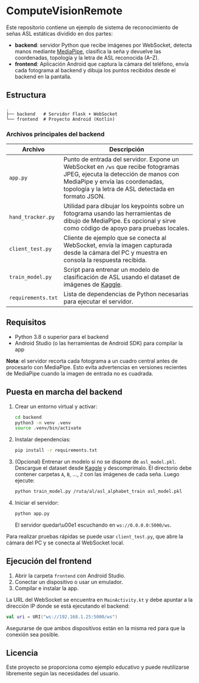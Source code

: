 # ComputeVisionRemote

Este repositorio contiene un ejemplo de sistema de reconocimiento de señas ASL estáticas dividido en dos partes:

- **backend**: servidor Python que recibe imágenes por WebSocket, detecta manos mediante [MediaPipe](https://google.github.io/mediapipe/), clasifica la seña y devuelve las coordenadas, topología y la letra de ASL reconocida (A–Z).
- **frontend**: Aplicación Android que captura la cámara del teléfono, envía cada fotograma al backend y dibuja los puntos recibidos desde el backend en la pantalla.

## Estructura

```
.
├── backend   # Servidor Flask + WebSocket
└── frontend  # Proyecto Android (Kotlin)
```

### Archivos principales del backend

|       Archivo      | Descripción |
| ------------------ | ----------------------------------------------------------------------------------------------------------------------------------------------------------------------------------------------------------------------------------------------------------- |
| `app.py`           | Punto de entrada del servidor. Expone un WebSocket en `/ws` que recibe fotogramas JPEG, ejecuta la detección de manos con MediaPipe y envía las coordenadas, topología y la letra de ASL detectada en formato JSON. |
| `hand_tracker.py`  | Utilidad para dibujar los keypoints sobre un fotograma usando las herramientas de dibujo de MediaPipe. Es opcional y sirve como código de apoyo para pruebas locales.|
| `client_test.py`   | Cliente de ejemplo que se conecta al WebSocket, envía la imagen capturada desde la cámara del PC y muestra en consola la respuesta recibida.|
| `train_model.py`   | Script para entrenar un modelo de clasificación de ASL usando el dataset de imágenes de [Kaggle](https://www.kaggle.com/datasets/grassknoted/asl-alphabet/data). |
| `requirements.txt` | Lista de dependencias de Python necesarias para ejecutar el servidor. |

## Requisitos

- Python 3.8 o superior para el backend
- Android Studio (o las herramientas de Android SDK) para compilar la app

**Nota**: el servidor recorta cada fotograma a un cuadro central antes de
procesarlo con MediaPipe. Esto evita advertencias en versiones recientes de
MediaPipe cuando la imagen de entrada no es cuadrada.

## Puesta en marcha del backend

1. Crear un entorno virtual y activar:
   ```bash
   cd backend
   python3 -m venv .venv
   source .venv/bin/activate
   ```
2. Instalar dependencias:
   ```bash
   pip install -r requirements.txt
   ```
3. (Opcional) Entrenar un modelo si no se dispone de `asl_model.pkl`. Descargue el
   dataset desde [Kaggle](https://www.kaggle.com/datasets/grassknoted/asl-alphabet/data)
   y descomprímalo. El directorio debe contener carpetas `A`, `B`, ..., `Z` con las
   imágenes de cada seña. Luego ejecute:
   ```bash
   python train_model.py /ruta/al/asl_alphabet_train asl_model.pkl
   ```
4. Iniciar el servidor:
   ```bash
   python app.py
   ```
   El servidor quedar\u00e1 escuchando en `ws://0.0.0.0:5000/ws`.

Para realizar pruebas rápidas se puede usar `client_test.py`, que abre la cámara del PC y se conecta al WebSocket local.

## Ejecución del frontend

1. Abrir la carpeta `frontend` con Android Studio.
2. Conectar un dispositivo o usar un emulador.
3. Compilar e instalar la app.

La URL del WebSocket se encuentra en `MainActivity.kt` y debe apuntar a la dirección IP donde se está ejecutando el backend:

```kotlin
val uri = URI("ws://192.168.1.25:5000/ws")
```

Asegurarse de que ambos dispositivos están en la misma red para que la conexión sea posible.

## Licencia

Este proyecto se proporciona como ejemplo educativo y puede reutilizarse libremente según las necesidades del usuario.
